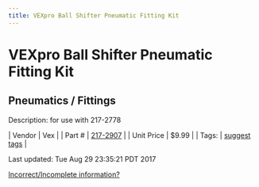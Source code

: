```yaml
---
title: VEXpro Ball Shifter Pneumatic Fitting Kit
---
```


# VEXpro Ball Shifter Pneumatic Fitting Kit
## Pneumatics / Fittings
Description: 	for use with 217-2778 

| Vendor | Vex | 
| Part # | [217-2907](http://www.vexrobotics.com/solenoids-and-manifolds.html) | 
| Unit Price | $9.99 | 
| Tags: | [suggest tags](https://docs.google.com/forms/d/e/1FAIpQLSeWyY8v3RgOty-MyWmh9U0iivNYN_molChYyS-0U-o-kOAv_g/viewform) | 

Last updated: Tue Aug 29 23:35:21 PDT 2017

 [Incorrect/Incomplete information?](https://docs.google.com/forms/d/e/1FAIpQLSeWyY8v3RgOty-MyWmh9U0iivNYN_molChYyS-0U-o-kOAv_g/viewform)